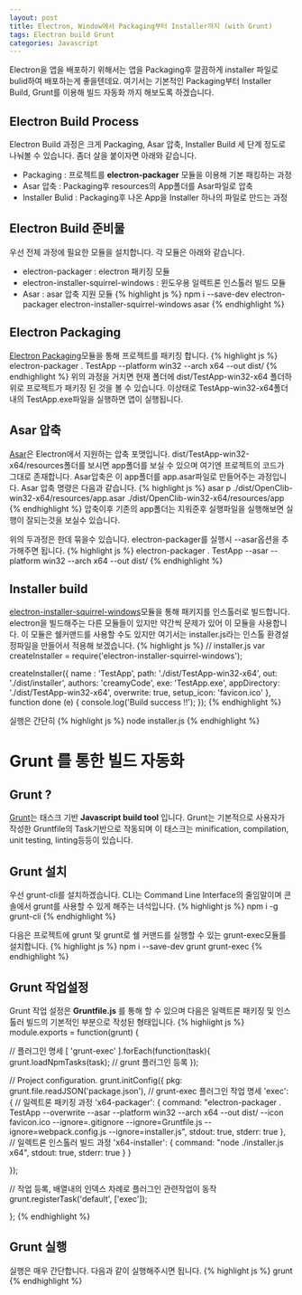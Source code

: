 ```yaml
---
layout: post
title: Electron, Window에서 Packaging부터 Installer까지 (with Grunt)
tags: Electron build Grunt
categories: Javascript
---
```

Electron을 앱을 배포하기 위해서는 앱을 Packaging후 깔끔하게 installer 파일로 bulid하여 배포하는게 좋을텐데요. 여기서는 기본적인 Packaging부터 Installer Build, Grunt를 이용해 빌드 자동화 까지 해보도록 하겠습니다.

## Electron Build Process
Electron Build 과정은 크게 Packaging, Asar 압축, Installer Build 세 단계 정도로 나눠볼 수 있습니다. 좀더 살을 붙이자면 아래와 같습니다.
* Packaging : 프로젝트를 **electron-packager** 모듈을 이용해 기본 패킹하는 과정
* Asar 압축 : Packaging후 resources의 App폴더를 Asar파일로 압축
* Installer Bulid : Packaging후 나온 App을 Installer 하나의 파일로 만드는 과정

## Electron Build 준비물
우선 전체 과정에 필요한 모듈을 설치합니다. 각 모듈은 아래와 같습니다.
* electron-packager : electron 패키징 모듈
* electron-installer-squirrel-windows : 윈도우용 일렉트론 인스톨러 빌드 모듈
* Asar : asar 압축 지원 모듈
{% highlight js %}
  npm i --save-dev electron-packager electron-installer-squirrel-windows asar
{% endhighlight %}

## Electron Packaging
[Electron Packaging](https://github.com/electron-userland/electron-packager)모듈을 통해 프로젝트를 패키징 합니다.
{% highlight js %}
electron-packager . TestApp --platform win32 --arch x64 --out dist/
{% endhighlight %}
위의 과정을 거치면 현재 폴더에 dist/TestApp-win32-x64 폴더하위로 프로젝트가 패키징 된 것을 볼 수 있습니다. 이상태로 TestApp-win32-x64폴더내의 TestApp.exe파일을 실행하면 앱이 실행됩니다.

## Asar 압축
[Asar](https://github.com/electron/asar)은 Electron에서 지원하는 압축 포맷입니다. dist/TestApp-win32-x64/resources폴더를 보시면 app폴더를 보실 수 있으며 여기엔 프로젝트의 코드가 그대로 존재합니다. Asar압축은 이 app폴더를 app.asar파일로 만들어주는 과정입니다.
Asar 압축 명령은 다음과 같습니다.
{% highlight js %}
asar p ./dist/OpenClib-win32-x64/resources/app.asar ./dist/OpenClib-win32-x64/resources/app
{% endhighlight %}
압축이후 기존의 app폴더는 지워준후 실행파일을 실행해보면 실행이 잘되는것을 보실수 있습니다.

위의 두과정은 한데 묶을수 있습니다. electron-packager를 실행시 --asar옵션을 추가해주면 됩니다.
{% highlight js %}
electron-packager . TestApp --asar --platform win32 --arch x64 --out dist/
{% endhighlight %}

## Installer build
[electron-installer-squirrel-windows](https://www.npmjs.com/package/electron-installer-squirrel-windows)모듈을 통해 패키지를 인스톨러로 빌드합니다. electron을 빌드해주는 다른 모듈들이 있지만 약간씩 문제가 있어 이 모듈을 사용합니다. 이 모듈은 쉘커맨드를 사용할 수도 있지만 여기서는 installer.js라는 인스톨 환경설정파일을 만들어서 적용해 보겠습니다.
{% highlight js %}
// installer.js
var createInstaller = require('electron-installer-squirrel-windows');

createInstaller({
  name : 'TestApp',
  path: './dist/TestApp-win32-x64',
  out: './dist/installer',
  authors: 'creamyCode',
  exe: 'TestApp.exe',
  appDirectory: './dist/TestApp-win32-x64',
  overwrite: true,
  setup_icon: 'favicon.ico'
}, function done (e) {
  console.log('Build success !!');
});
{% endhighlight %}

실행은 간단히
{% highlight js %}
node installer.js
{% endhighlight %}

# Grunt 를 통한 빌드 자동화
## Grunt ?
[Grunt](http://gruntjs.com/)는 태스크 기반 **Javascript build tool** 입니다. Grunt는 기본적으로 사용자가 작성한 Gruntfile의 Task기반으로 작동되며 이 태스크는 minification, compilation, unit testing, linting등등이 있습니다.

## Grunt 설치
우선 grunt-cli를 설치하겠습니다. CLI는 Command Line Interface의 줄임말이며 콘솔에서 grunt를 사용할 수 있게 해주는 녀석입니다.
{% highlight js %}
  npm i -g grunt-cli
{% endhighlight %}

다음은 프로젝트에 grunt 및 grunt로 쉘 커맨드를 실행할 수 있는 grunt-exec모듈를 설치합니다.
{% highlight js %}
  npm i --save-dev grunt grunt-exec
{% endhighlight %}

## Grunt 작업설정
Grunt 작업 설정은 **Gruntfile.js** 를 통해 할 수 있으며 다음은 일렉트론 패키징 및 인스톨러 빌드의 기본적인 부분으로 작성된 형태입니다.
{% highlight js %}
module.exports = function(grunt) {

// 플러그인 명세
  [
    'grunt-exec'
  ].forEach(function(task){
    grunt.loadNpmTasks(task);   // grunt 플러그인 등록
  });

  // Project configuration.
  grunt.initConfig({
    pkg: grunt.file.readJSON('package.json'),
      // grunt-exec 플러그인 작업 명세
      'exec': {
        // 일렉트론 패키징 과정
        'x64-packager': {
          command: "electron-packager . TestApp --overwrite --asar --platform win32 --arch x64 --out dist/ --icon favicon.ico --ignore=.gitignore --ignore=Gruntfile.js --ignore=webpack.config.js --ignore=installer.js",
          stdout: true,
          stderr: true
        },
        // 일렉트론 인스톨러 빌드 과정
        'x64-installer': {
          command: "node ./installer.js x64",
          stdout: true,
          stderr: true
        }
      }

  });

  // 작업 등록, 배열내의 인덱스 차례로 플러그인 관련작업이 동작
  grunt.registerTask('default', ['exec']);

};
{% endhighlight %}

## Grunt 실행
실행은 매우 간단합니다. 다음과 같이 실행해주시면 됩니다.
{% highlight js %}
  grunt
{% endhighlight %}
